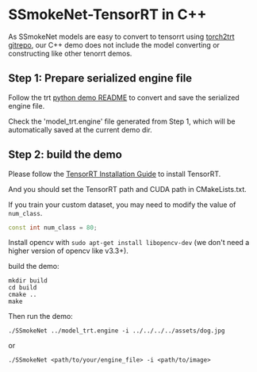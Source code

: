 # SSmokeNet-TensorRT in C++

As SSmokeNet models are easy to convert to tensorrt using [torch2trt gitrepo](https://github.com/NVIDIA-AI-IOT/torch2trt), 
our C++ demo does not include the model converting or constructing like other tenorrt demos.


## Step 1: Prepare serialized engine file

Follow the trt [python demo README](https://github.com/Megvii-BaseDetection/SSmokeNet/blob/main/demo/TensorRT/python/README.md) to convert and save the serialized engine file.

Check the 'model_trt.engine' file generated from Step 1, which will be automatically saved at the current demo dir.


## Step 2: build the demo

Please follow the [TensorRT Installation Guide](https://docs.nvidia.com/deeplearning/tensorrt/install-guide/index.html) to install TensorRT.

And you should set the TensorRT path and CUDA path in CMakeLists.txt.

If you train your custom dataset, you may need to modify the value of `num_class`.

```c++
const int num_class = 80;
```

Install opencv with ```sudo apt-get install libopencv-dev``` (we don't need a higher version of opencv like v3.3+). 

build the demo:

```shell
mkdir build
cd build
cmake ..
make
```

Then run the demo:

```shell
./SSmokeNet ../model_trt.engine -i ../../../../assets/dog.jpg
```

or

```shell
./SSmokeNet <path/to/your/engine_file> -i <path/to/image>
```

